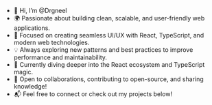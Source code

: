 - 👋 Hi, I’m @Drgneel
- 🌍 Passionate about building clean, scalable, and user-friendly web applications.
- 🔧 Focused on creating seamless UI/UX with React, TypeScript, and modern web technologies.
- 💡 Always exploring new patterns and best practices to improve performance and maintainability.
- 🌱 Currently diving deeper into the React ecosystem and TypeScript magic.
- 🌈 Open to collaborations, contributing to open-source, and sharing knowledge!
- 📬 Feel free to connect or check out my projects below!

<!---
Drgneel/Drgneel is a ✨ special ✨ repository because its `README.md` (this file) appears on your GitHub profile.
You can click the Preview link to take a look at your changes.
--->

